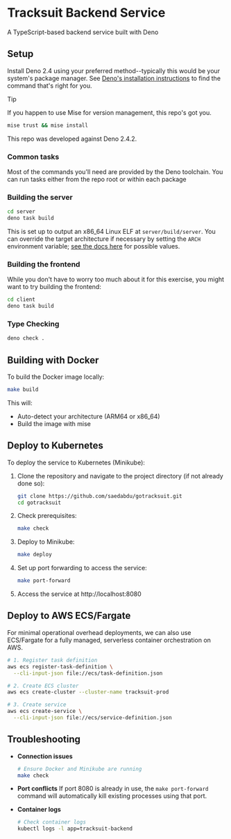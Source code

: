 # Tracksuit Backend Service

A TypeScript-based backend service built with Deno
<!-- Link definitions -->

[DenoInstall]: https://docs.deno.com/runtime/getting_started/installation/
[mise.toml]: ./mise.toml
[Instructions]: ./Instructions.md

## Setup

Install Deno 2.4 using your preferred method--typically this would be your
system's package manager. See [Deno's installation instructions][DenoInstall] to find the
command that's right for you.

<!-- deno-fmt-ignore-start -->

> [!Tip]
> If you happen to use Mise for version management, this repo's got you.
>
> ```sh
> mise trust && mise install
> ```

<!-- deno-fmt-ignore-end -->

This repo was developed against Deno 2.4.2.

### Common tasks

Most of the commands you'll need are provided by the Deno toolchain. You can run
tasks either from the repo root or within each package

### Building the server

```sh
cd server
deno task build
```

This is set up to output an x86_64 Linux ELF at `server/build/server`. You can
override the target architecture if necessary by setting the `ARCH` environment
variable; [see the docs here](https://docs.deno.com/runtime/reference/cli/compile/#supported-targets) for possible values.

### Building the frontend

While you don't have to worry too much about it for this exercise, you might
want to try building the frontend:

```sh
cd client
deno task build
```

### Type Checking

```sh
deno check .
```

## Building with Docker

To build the Docker image locally:

```bash
make build
```

This will:
- Auto-detect your architecture (ARM64 or x86_64)
- Build the image with mise


## Deploy to Kubernetes

To deploy the service to Kubernetes (Minikube):

1. Clone the repository and navigate to the project directory (if not already done so):
   ```bash
   git clone https://github.com/saedabdu/gotracksuit.git
   cd gotracksuit
   ```

2. Check prerequisites:
   ```bash
   make check
   ```

3. Deploy to Minikube:
   ```bash
   make deploy
   ```

4. Set up port forwarding to access the service:
   ```bash
   make port-forward
   ```

5. Access the service at http://localhost:8080


## Deploy to AWS ECS/Fargate

For minimal operational overhead deployments, we can also use ECS/Fargate for a fully managed, serverless container orchestration on AWS.

```bash
# 1. Register task definition
aws ecs register-task-definition \
  --cli-input-json file://ecs/task-definition.json

# 2. Create ECS cluster
aws ecs create-cluster --cluster-name tracksuit-prod

# 3. Create service
aws ecs create-service \
  --cli-input-json file://ecs/service-definition.json
```

## Troubleshooting

- **Connection issues**
  ```bash
  # Ensure Docker and Minikube are running
  make check
  ```

- **Port conflicts**
  If port 8080 is already in use, the `make port-forward` command will automatically kill existing processes using that port.

- **Container logs**
  ```bash
  # Check container logs
  kubectl logs -l app=tracksuit-backend
  ```